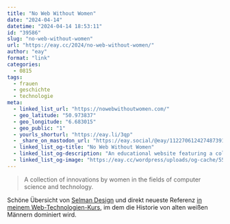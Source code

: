```yaml
---
title: "No Web Without Women"
date: "2024-04-14"
datetime: "2024-04-14 18:53:11"
id: "39586"
slug: "no-web-without-women"
url: "https://eay.cc/2024/no-web-without-women/"
author: "eay"
format: "link"
categories:
  - 0815
tags:
  - frauen
  - geschichte
  - technologie
meta:
  - linked_list_url: "https://nowebwithoutwomen.com/"
  - geo_latitude: "50.973837"
  - geo_longitude: "6.683015"
  - geo_public: "1"
  - yourls_shorturl: "https://eay.li/3qp"
  - _share_on_mastodon_url: "https://eay.social/@eay/112270612427487391"
  - linked_list_og-title: "No Web Without Women"
  - linked_list_og-description: "An educational website featuring a collection of innovations by women in the fields of computer science and technology."
  - linked_list_og-image: "https://eay.cc/wordpress/uploads/og-cache/55da15813a766ac25160ceaee6de418e.webp"
---
```


> A collection of innovations by women in the fields of computer science and technology.

Schöne Übersicht von [Selman Design](https://selmandesign.com/) und direkt neueste Referenz [in meinem Web-Technologien-Kurs](https://eay.cc/2024/lehre-an-der-hmkw/), im dem die Historie von alten weißen Männern dominiert wird.
